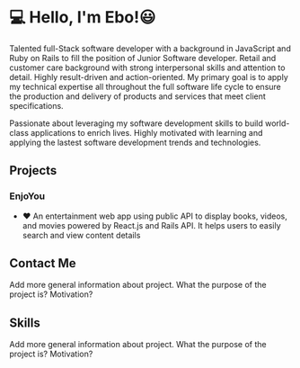 # 💻 Hello, I'm Ebo!😃 

Talented full-Stack software developer with a background in JavaScript and Ruby on Rails to fill the position of Junior Software developer. Retail and customer care background with strong interpersonal skills and attention to detail. Highly result-driven and action-oriented. My primary goal is to apply my technical expertise all throughout the full software life cycle to ensure the production and delivery of products and services that meet client specifications. 

Passionate about leveraging my software development skills to build world-class applications to enrich lives. Highly motivated with learning and applying the lastest software development trends and technologies.

## Projects
### EnjoYou
* ❤️ An entertainment web app using public API to display books, videos, and movies powered by React.js and Rails API. It helps users to easily search and view content details

## Contact Me
Add more general information about project. What the purpose of the project is? Motivation?

## Skills
Add more general information about project. What the purpose of the project is? Motivation?
<link rel="stylesheet" href="https://cdn.jsdelivr.net/gh/devicons/devicon@v2.11.0/devicon.min.css">
<i class="devicon-bootstrap-plain-wordmark"></i>

<!---
ebo-lee/ebo-lee is a ✨ special ✨ repository because its `README.md` (this file) appears on your GitHub profile.
You can click the Preview link to take a look at your changes.
--->
